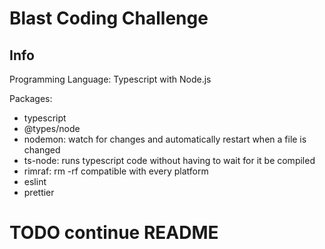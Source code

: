 # Blast Coding Challenge

## Info

Programming Language: Typescript with Node.js

Packages:

- typescript
- @types/node
- nodemon: watch for changes and automatically restart when a file is changed
- ts-node: runs typescript code without having to wait for it be compiled
- rimraf: rm -rf compatible with every platform
- eslint
- prettier

# TODO continue README
